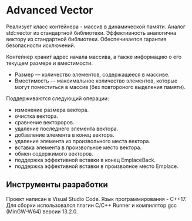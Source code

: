 # Advanced Vector

Реализует класс контейнера - массив в динамической памяти. Аналог std::vector из стандартной библиотеки. Эффективность аналогична вектору из стандартной библиотеки. Обеспечивается гарантия безопасности исключений.

Контейнер хранит адрес начала массива, а также информацию о его текущем размере и вместимости.
- Размер — количество элементов, содержащееся в массиве.
- Вместимость — максимальное количество элементов, которые могут поместиться в массив (без повтороного выделения памяти).

Поддерживаются следующий операции:

- изменение размера вектора.
- очистка вектора.
- сравнение вектороров.
- удаление последнего элемента вектора.
- добавление элемента в конец вектора.
- удаление элемента из произвольного места вектора.
- вставка элемента в произвольное место вектора.
- обмен содержимого векторов.
- поддержка эффективной вставки в конец EmplaceBack.
- поддержка эффективной вставки в произволное место Emplace.

## Инструменты разработки

Проект написан в Visual Studio Code. Язык программирования - C++17. Для сборки использовался плагин C/C++ Runner и компилятор gcc (MinGW-W64) версии 13.2.0.
